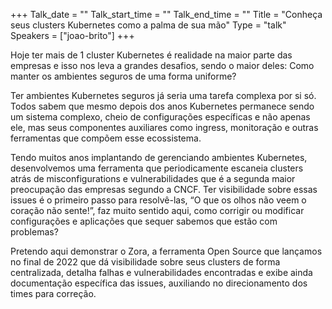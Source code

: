 +++
Talk_date = ""
Talk_start_time = ""
Talk_end_time = ""
Title = "Conheça seus clusters Kubernetes como a palma de sua mão"
Type = "talk"
Speakers = ["joao-brito"]
+++

Hoje ter mais de 1 cluster Kubernetes é realidade na maior parte das empresas e isso nos leva a grandes desafios, sendo o maior deles: Como manter os ambientes seguros de uma forma uniforme?

Ter ambientes Kubernetes seguros já seria uma tarefa complexa por si só. 
Todos sabem que mesmo depois dos anos Kubernetes permanece sendo um sistema complexo, cheio de configurações específicas e não apenas ele, mas seus componentes auxiliares como ingress, monitoração e outras ferramentas que compõem esse ecossistema. 

Tendo muitos anos implantando de gerenciando ambientes Kubernetes, desenvolvemos uma ferramenta que periodicamente escaneia clusters atrás de misconfigurations e vulnerabilidades que é a segunda maior preocupação das empresas segundo a CNCF. Ter visibilidade sobre essas issues é o primeiro passo para resolvê-las, “O que os olhos não veem o coração não sente!”, faz muito sentido aqui, como corrigir ou modificar configurações e aplicações que sequer sabemos que estão com problemas?

Pretendo aqui demonstrar o Zora, a ferramenta Open Source que lançamos no final de 2022 que dá visibilidade sobre seus clusters de forma centralizada, detalha falhas e vulnerabilidades encontradas e exibe ainda documentação específica das issues, auxiliando no direcionamento dos times para correção.